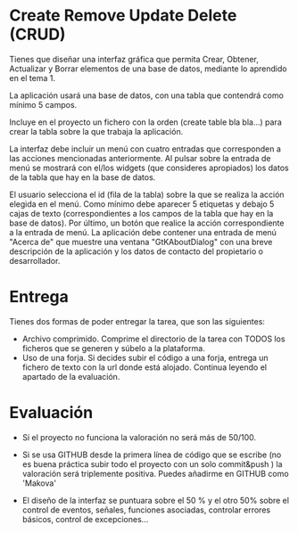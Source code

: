 Create Remove Update Delete (CRUD)
=
Tienes que diseñar una interfaz gráfica que permita Crear, Obtener, Actualizar y Borrar elementos de una base de datos, mediante lo aprendido en el tema 1.

La aplicación usará una base de datos, con una tabla que contendrá como mínimo 5 campos.

Incluye en el proyecto un fichero con la orden (create table bla bla...) para crear la tabla sobre la que trabaja la aplicación.

La interfaz debe incluir un menú con cuatro entradas que corresponden a las acciones mencionadas anteriormente. Al pulsar sobre la entrada de menú se mostrará con el/los widgets (que consideres apropiados) los datos de la tabla que hay en la base de datos.

El usuario selecciona el id (fila de la tabla) sobre la que se realiza la acción elegida en el menú. Como mínimo debe aparecer 5 etiquetas y debajo 5 cajas de texto (correspondientes a los campos de la tabla que hay en la base de datos). Por último, un botón que realice la acción correspondiente a la entrada de menú. La aplicación debe contener una entrada de menú "Acerca de" que muestre una ventana "GtKAboutDialog" con una breve descripción de la aplicación y los datos de contacto del propietario o desarrollador.

Entrega
=
Tienes dos formas de poder entregar la tarea, que son las siguientes:
- Archivo comprimido.
Comprime el directorio de la tarea con TODOS los ficheros que se generen y súbelo a la plataforma.
- Uso de una forja.
Si decides subir el código a una forja, entrega un fichero de texto con la url donde está alojado. Continua leyendo el apartado de la evaluación.

Evaluación
=
- Si el proyecto no funciona la valoración no será más de 50/100.

- Si se usa GITHUB desde la primera línea de código que se escribe (no es buena práctica subir todo el proyecto con un solo commit&push ) la valoración será triplemente positiva. Puedes añadirme en GITHUB como 'Makova'

- El diseño de la interfaz se puntuara sobre el 50 % y el otro 50% sobre el control de eventos, señales, funciones asociadas, controlar errores básicos, control de excepciones...
